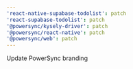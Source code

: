 ```yaml
---
'react-native-supabase-todolist': patch
'react-supabase-todolist': patch
'@powersync/kysely-driver': patch
'@powersync/react-native': patch
'@powersync/web': patch
---
```


Update PowerSync branding
